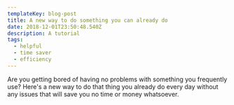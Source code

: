 ```yaml
---
templateKey: blog-post
title: A new way to do something you can already do
date: 2018-12-01T23:50:48.540Z
description: A tutorial
tags:
  - helpful
  - time saver
  - efficiency
---
```

Are you getting bored of having no problems with something you frequently use? Here's a new way to do that thing you already do every day without any issues that will save you no time or money whatsoever.
